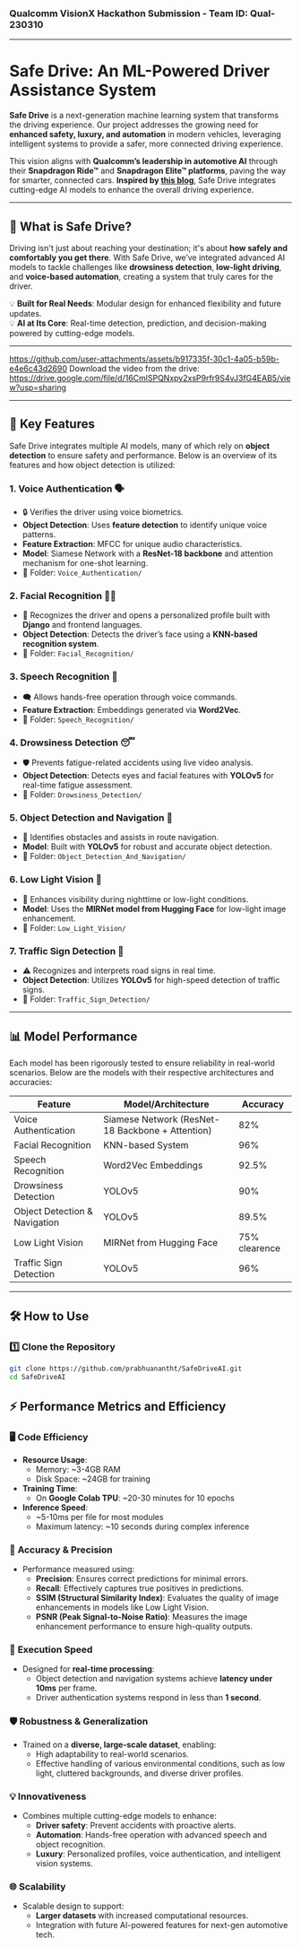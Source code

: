 ### Qualcomm VisionX Hackathon Submission - Team ID: Qual-230310
---
# Safe Drive: An ML-Powered Driver Assistance System

**Safe Drive** is a next-generation machine learning system that transforms the driving experience. Our project addresses the growing need for **enhanced safety, luxury, and automation** in modern vehicles, leveraging intelligent systems to provide a safer, more connected driving experience.  

This vision aligns with **Qualcomm’s leadership in automotive AI** through their **Snapdragon Ride™** and **Snapdragon Elite™ platforms**, paving the way for smarter, connected cars. **Inspired by [this blog](https://www.qualcomm.com/news/onq/2019/02/artificial-intelligence-transforming-automotive-industry)**, Safe Drive integrates cutting-edge AI models to enhance the overall driving experience.

---

## 🔎 **What is Safe Drive?**

Driving isn't just about reaching your destination; it's about **how safely and comfortably you get there**. With Safe Drive, we’ve integrated advanced AI models to tackle challenges like **drowsiness detection**, **low-light driving**, and **voice-based automation**, creating a system that truly cares for the driver.

💡 **Built for Real Needs**: Modular design for enhanced flexibility and future updates.  
💡 **AI at Its Core**: Real-time detection, prediction, and decision-making powered by cutting-edge models.


---

https://github.com/user-attachments/assets/b917335f-30c1-4a05-b59b-e4e6c43d2690
Download the video from the drive: https://drive.google.com/file/d/16CmlSPQNxpy2xsP9rfr9S4vJ3fG4EAB5/view?usp=sharing

---

## 🎯 **Key Features**

Safe Drive integrates multiple AI models, many of which rely on **object detection** to ensure safety and performance. Below is an overview of its features and how object detection is utilized:

### 1. **Voice Authentication** 🗣  
   - 🔒 Verifies the driver using voice biometrics.  
   - **Object Detection**: Uses **feature detection** to identify unique voice patterns.  
   - **Feature Extraction**: MFCC for unique audio characteristics.  
   - **Model**: Siamese Network with a **ResNet-18 backbone** and attention mechanism for one-shot learning.  
   - 📁 Folder: `Voice_Authentication/`  

### 2. **Facial Recognition** 🧑‍💻  
   - 👤 Recognizes the driver and opens a personalized profile built with **Django** and frontend languages.  
   - **Object Detection**: Detects the driver’s face using a **KNN-based recognition system**.  
   - 📁 Folder: `Facial_Recognition/`  

### 3. **Speech Recognition** 🎤  
   - 🗨 Allows hands-free operation through voice commands.  
   - **Feature Extraction**: Embeddings generated via **Word2Vec**.  
   - 📁 Folder: `Speech_Recognition/`  

### 4. **Drowsiness Detection** 😴  
   - 🛡 Prevents fatigue-related accidents using live video analysis.  
   - **Object Detection**: Detects eyes and facial features with **YOLOv5** for real-time fatigue assessment.  
   - 📁 Folder: `Drowsiness_Detection/`  

### 5. **Object Detection and Navigation** 🚗  
   - 🚧 Identifies obstacles and assists in route navigation.  
   - **Model**: Built with **YOLOv5** for robust and accurate object detection.  
   - 📁 Folder: `Object_Detection_And_Navigation/`  

### 6. **Low Light Vision** 🌙  
   - 🌌 Enhances visibility during nighttime or low-light conditions.  
   - **Model**: Uses the **MIRNet model from Hugging Face** for low-light image enhancement.  
   - 📁 Folder: `Low_Light_Vision/`  

### 7. **Traffic Sign Detection** 🚦  
   - ⚠ Recognizes and interprets road signs in real time.  
   - **Object Detection**: Utilizes **YOLOv5** for high-speed detection of traffic signs.  
   - 📁 Folder: `Traffic_Sign_Detection/`  

---

## 📊 **Model Performance**

Each model has been rigorously tested to ensure reliability in real-world scenarios. Below are the models with their respective architectures and accuracies:

| **Feature**                | **Model/Architecture**                                     | **Accuracy** |
|----------------------------|----------------------------------------------------------|--------------|
| Voice Authentication       | Siamese Network (ResNet-18 Backbone + Attention)         | 82%          |
| Facial Recognition         | KNN-based System                                        | 96%          |
| Speech Recognition         | Word2Vec Embeddings                                    | 92.5%          |
| Drowsiness Detection       | YOLOv5                                                 | 90%          |
| Object Detection & Navigation | YOLOv5                                                 | 89.5%          |
| Low Light Vision           | MIRNet from Hugging Face                               | 75% clearence          |
| Traffic Sign Detection     | YOLOv5                                                 | 96%          |


---

## 🛠 **How to Use**

### 1️⃣ **Clone the Repository**
```bash
git clone https://github.com/prabhuanantht/SafeDriveAI.git
cd SafeDriveAI
```

## ⚡ **Performance Metrics and Efficiency**

### 🖥️ **Code Efficiency**
- **Resource Usage**:
  - Memory: ~3-4GB RAM
  - Disk Space: ~24GB for training
- **Training Time**:
  - On **Google Colab TPU**: ~20-30 minutes for 10 epochs
- **Inference Speed**:
  - ~5-10ms per file for most modules
  - Maximum latency: ~10 seconds during complex inference  

### 🎯 **Accuracy & Precision**
- Performance measured using:
  - **Precision**: Ensures correct predictions for minimal errors.
  - **Recall**: Effectively captures true positives in predictions.
  - **SSIM (Structural Similarity Index)**: Evaluates the quality of image enhancements in models like Low Light Vision.
  - **PSNR (Peak Signal-to-Noise Ratio)**: Measures the image enhancement performance to ensure high-quality outputs.

### 🚀 **Execution Speed**
- Designed for **real-time processing**:
  - Object detection and navigation systems achieve **latency under 10ms** per frame.
  - Driver authentication systems respond in less than **1 second**.

### 🛡️ **Robustness & Generalization**
- Trained on a **diverse, large-scale dataset**, enabling:
  - High adaptability to real-world scenarios.
  - Effective handling of various environmental conditions, such as low light, cluttered backgrounds, and diverse driver profiles.

### 💡 **Innovativeness**
- Combines multiple cutting-edge models to enhance:
  - **Driver safety**: Prevent accidents with proactive alerts.
  - **Automation**: Hands-free operation with advanced speech and object recognition.
  - **Luxury**: Personalized profiles, voice authentication, and intelligent vision systems.

### 🌐 **Scalability**
- Scalable design to support:
  - **Larger datasets** with increased computational resources.
  - Integration with future AI-powered features for next-gen automotive tech.
